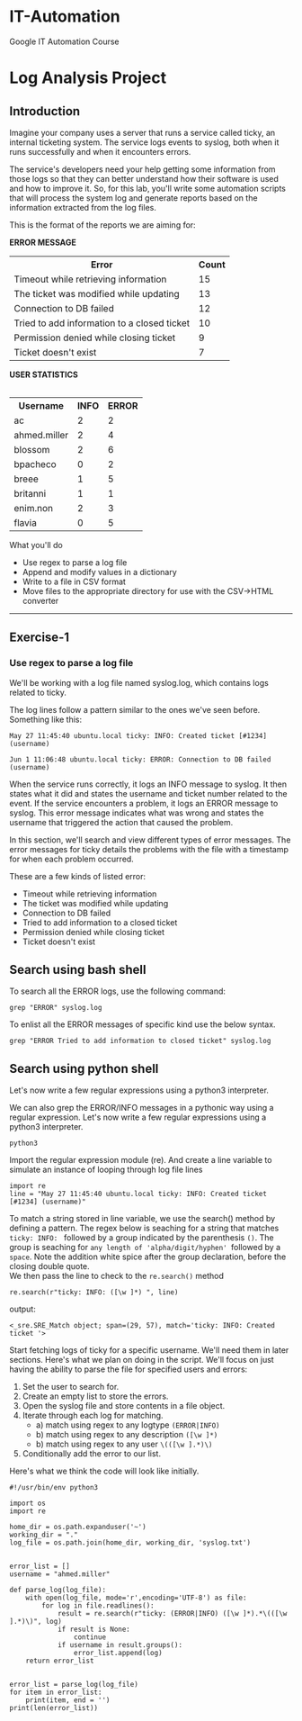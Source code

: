 # IT-Automation

Google IT Automation Course

# Log Analysis Project

## Introduction
Imagine your company uses a server that runs a service called ticky, an internal ticketing system. The service logs events to syslog, both when it runs successfully and when it encounters errors.

The service's developers need your help getting some information from those logs so that they can better understand how their software is used and how to improve it. So, for this lab, you'll write some automation scripts that will process the system log and generate reports based on the information extracted from the log files.


This is the format of the reports we are aiming for:

**ERROR MESSAGE**

<table>
    <th>Error</th>
    <th>Count</th>
        <tr><td>Timeout while retrieving information</td><td>15</td></tr>
        <tr><td>The ticket was modified while updating</td><td>13</td></tr>
        <tr><td>Connection to DB failed</td><td>12</td></tr>
        <tr><td>Tried to add information to a closed ticket</td><td>10</td></tr>
        <tr><td>Permission denied while closing ticket</td><td>9</td></tr>
        <tr><td>Ticket doesn't exist</td><td>7</td></tr>
<table>

**USER STATISTICS**
<table>
    <th>Username</th>
    <th>INFO</th>
    <th>ERROR</th>
<tr><td>ac</td><td>2</td><td>2</td></tr>
<tr><td>ahmed.miller</td><td>2</td><td>4</td></tr>
<tr><td>blossom</td><td>2</td><td>6</td></tr>
<tr><td>bpacheco</td><td>0</td><td>2</td></tr>
<tr><td>breee</td><td>1</td><td>5</td></tr>
<tr><td>britanni</td><td>1</td><td>1</td></tr>
<tr><td>enim.non</td><td>2</td><td>3</td></tr>
<tr><td>flavia</td><td>0</td><td>5</td></tr>
</table>

What you'll do
* Use regex to parse a log file
* Append and modify values in a dictionary
* Write to a file in CSV format
* Move files to the appropriate directory for use with the CSV->HTML converter

<hr>

##  Exercise-1
### Use regex to parse a log file

We'll be working with a log file named syslog.log, which contains logs related to ticky.

The log lines follow a pattern similar to the ones we've seen before. Something like this:
```
May 27 11:45:40 ubuntu.local ticky: INFO: Created ticket [#1234] (username)

Jun 1 11:06:48 ubuntu.local ticky: ERROR: Connection to DB failed (username)
```

When the service runs correctly, it logs an INFO message to syslog. It then states what it did and states the username and ticket number related to the event. If the service encounters a problem, it logs an ERROR message to syslog. This error message indicates what was wrong and states the username that triggered the action that caused the problem.

In this section, we'll search and view different types of error messages. The error messages for ticky details the problems with the file with a timestamp for when each problem occurred.

These are a few kinds of listed error:

* Timeout while retrieving information
* The ticket was modified while updating
* Connection to DB failed
* Tried to add information to a closed ticket
* Permission denied while closing ticket
* Ticket doesn't exist

## Search using bash shell
To search all the ERROR logs, use the following command:
```
grep "ERROR" syslog.log
```

To enlist all the ERROR messages of specific kind use the below syntax.
```
grep "ERROR Tried to add information to closed ticket" syslog.log
```

## Search using python shell

Let's now write a few regular expressions using a python3 interpreter.

We can also grep the ERROR/INFO messages in a pythonic way using a regular expression. Let's now write a few regular expressions using a python3 interpreter.

```
python3
```

Import the regular expression module (re).  And create a line variable to simulate an instance of looping through log file lines

```
import re
line = "May 27 11:45:40 ubuntu.local ticky: INFO: Created ticket [#1234] (username)"
```
To match a string stored in line variable, we use the search() method by defining a pattern.  The regex below is seaching for a string that matches ```ticky: INFO: ``` followed by a group indicated by the parenthesis ```()```.  The group is seaching for ```any length of 'alpha/digit/hyphen' ```followed by a ```space```.  Note the addition white spice after the group declaration, before the closing double quote.  
 We then pass the line to check to the ```re.search()``` method
```
re.search(r"ticky: INFO: ([\w ]*) ", line)
```
output:
```
<_sre.SRE_Match object; span=(29, 57), match='ticky: INFO: Created ticket '>
```

Start fetching logs of ticky for a specific username. We'll need them in later sections. Here's what we plan on doing in the script.  We'll focus on just having the ability to parse the file for specified users and errors:


1) Set the user to search for.
2) Create an empty list to store the errors.
3) Open the syslog file and store contents in a file object.
4) Iterate through each log for matching.
    * a) match using regex to any logtype ```(ERROR|INFO)```
    * b) match using regex to any description ```([\w ]*)```
    * b) match using regex to any user ```\(([\w ].*)\)``` 
5) Conditionally add the error to our list.


Here's what we think the code will look like initially.  
```
#!/usr/bin/env python3

import os
import re

home_dir = os.path.expanduser('~')
working_dir = "."
log_file = os.path.join(home_dir, working_dir, 'syslog.txt')


error_list = []
username = "ahmed.miller"

def parse_log(log_file):
    with open(log_file, mode='r',encoding='UTF-8') as file:
        for log in file.readlines():
            result = re.search(r"ticky: (ERROR|INFO) ([\w ]*).*\(([\w ].*)\)", log)
            if result is None:
                continue
            if username in result.groups():
                error_list.append(log)
    return error_list


error_list = parse_log(log_file)
for item in error_list:
    print(item, end = '')
print(len(error_list))
            
```
